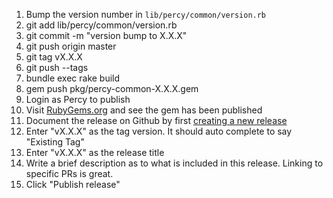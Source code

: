 1. Bump the version number in `lib/percy/common/version.rb`
1. git add lib/percy/common/version.rb
1. git commit -m "version bump to X.X.X"
1. git push origin master
1. git tag vX.X.X
1. git push --tags
1. bundle exec rake build
1. gem push pkg/percy-common-X.X.X.gem
1. Login as Percy to publish
1. Visit [RubyGems.org](https://rubygems.org/gems/percy-common) and see the gem has been published
1. Document the release on Github by first [creating a new release](https://github.com/percy/percy-common/releases/new)
1. Enter "vX.X.X" as the tag version. It should auto complete to say "Existing Tag"
1. Enter "vX.X.X" as the release title
1. Write a brief description as to what is included in this release. Linking to specific PRs is great.
1. Click "Publish release"
